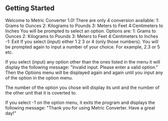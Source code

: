 ## Getting Started

Welcome to Metric Converter 1.0! 
There are only 4 conversion available:
    1: Grams to Ounces
    2: Kilograms to Pounds 
    3: Meters to Feet 
    4:Centimeters to Inches
You will be prompted to select an option. Options are:
    1: Grams to Ounces      2: Kilograms to Pounds 
    3: Meters to Feet       4:Centimeters to Inches
    -1: Exit
If you select (input) either 1 2 3 or 4 (only those numbers). You will be prompted again to input a number of your choice. For example, 2.3 or 5 etc.

If you select (input) any option other than the ones listed in the menu it will display the following message: "Invalid input. Please enter a valid option." Then the Options menu will be displayed again and again until you input any of the option in the option menu. 

The number of the option you chose will display its unit and the number of the other unit that it is coverted to.

If you select -1 on the option menu, it exits the program and displays the following message: "Thank you for using Metric Converter. Have a great day!"
